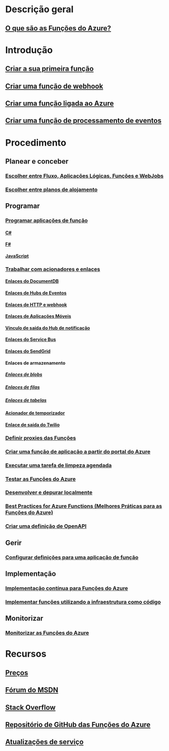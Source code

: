 # Descrição geral
## [O que são as Funções do Azure?](functions-overview.md)
# Introdução
## [Criar a sua primeira função](functions-create-first-azure-function.md)
## [Criar uma função de webhook](functions-create-a-web-hook-or-api-function.md)
## [Criar uma função ligada ao Azure](functions-create-an-azure-connected-function.md)
## [Criar uma função de processamento de eventos](functions-create-an-event-processing-function.md)
# Procedimento
## Planear e conceber
### [Escolher entre Fluxo, Aplicações Lógicas, Funções e WebJobs](functions-compare-logic-apps-ms-flow-webjobs.md)
### [Escolher entre planos de alojamento](functions-scale.md)

## Programar
### [Programar aplicações de função](functions-reference.md)
#### [C#](functions-reference-csharp.md)
#### [F#](functions-reference-fsharp.md)
#### [JavaScript](functions-reference-node.md)
### [Trabalhar com acionadores e enlaces](functions-triggers-bindings.md)
#### [Enlaces do DocumentDB](functions-bindings-documentdb.md)
#### [Enlaces de Hubs de Eventos](functions-bindings-event-hubs.md)
#### [Enlaces de HTTP e webhook](functions-bindings-http-webhook.md)
#### [Enlaces de Aplicações Móveis](functions-bindings-mobile-apps.md)
#### [Vínculo de saída do Hub de notificação](functions-bindings-notification-hubs.md)
#### [Enlaces do Service Bus](functions-bindings-service-bus.md)
#### [Enlaces do SendGrid](functions-bindings-sendgrid.md)
#### Enlaces de armazenamento
##### [Enlaces de blobs](functions-bindings-storage-blob.md)
##### [Enlaces de filas](functions-bindings-storage-queue.md)
##### [Enlaces de tabelas](functions-bindings-storage-table.md)
#### [Acionador de temporizador](functions-bindings-timer.md)
#### [Enlace de saída do Twilio](functions-bindings-twilio.md)
### [Definir proxies das Funções](functions-proxies.md)
### [Criar uma função de aplicação a partir do portal do Azure](functions-create-function-app-portal.md) 
### [Executar uma tarefa de limpeza agendada](functions-scenario-database-table-cleanup.md)
### [Testar as Funções do Azure](functions-test-a-function.md)
### [Desenvolver e depurar localmente](functions-run-local.md)
### [Best Practices for Azure Functions (Melhores Práticas para as Funções do Azure)](functions-best-practices.md)
### [Criar uma definição de OpenAPI](functions-api-definition-getting-started.md)

## Gerir
### [Configurar definições para uma aplicação de função](functions-how-to-use-azure-function-app-settings.md)

## Implementação
### [Implementação contínua para Funções do Azure](functions-continuous-deployment.md)
### [Implementar funções utilizando a infraestrutura como código](functions-infrastructure-as-code.md)

## Monitorizar
### [Monitorizar as Funções do Azure](functions-monitoring.md)

# Recursos
## [Preços](https://azure.microsoft.com/pricing/details/functions/)  
## [Fórum do MSDN](https://social.msdn.microsoft.com/Forums/en-US/home?forum=AzureFunctions)
## [Stack Overflow](http://stackoverflow.com/questions/tagged/azure-functions)
## [Repositório de GitHub das Funções do Azure](https://github.com/Azure/Azure-Functions/) 
## [Atualizações de serviço](https://azure.microsoft.com/en-us/updates/?product=functions&updatetype=&platform=)
